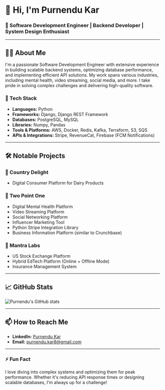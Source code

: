 # 👋 Hi, I'm Purnendu Kar

### 🚀 Software Development Engineer | Backend Developer | System Design Enthusiast

---

## 🧑‍💻 About Me

I'm a passionate Software Development Engineer with extensive experience in building scalable backend systems, optimizing database performance, and implementing efficient API solutions. My work spans various industries, including mental health, video streaming, social media, and more. I take pride in solving complex challenges and delivering high-quality software.

### 🔧 Tech Stack

- **Languages:** Python
- **Frameworks:** Django, Django REST Framework
- **Databases:** PostgreSQL, MySQL
- **Libraries:** Numpy, Pandas
- **Tools & Platforms:** AWS, Docker, Redis, Kafka, Terraform, S3, SQS
- **APIs & Integrations:** Stripe, RevenueCat, Firebase (FCM Notifications)

---

## 🛠️ Notable Projects

### 📌 Country Delight
- Digital Consumer Platform for Dairy Products

### 📌 Two Point One
- Digital Mental Health Platform
- Video Streaming Platform
- Social Networking Platform
- Influencer Marketing Tool
- Python Stripe Integration Library
- Business Information Platform (similar to Crunchbase)

### 📌 Mantra Labs
- US Stock Exchange Platform
- Hybrid EdTech Platform (Online + Offline Mode)
- Insurance Management System

---

## 📈 GitHub Stats

![Purnendu's GitHub stats](https://github-readme-stats.vercel.app/api?username=purnendukar&show_icons=true&theme=radical)

---

## 📫 How to Reach Me

- **LinkedIn:** [Purnendu Kar](https://www.linkedin.com/in/purnendu-kar)
- **Email:** purnendu.kar8@gmail.com

---

### ⚡ Fun Fact

I love diving into complex systems and optimizing them for peak performance. Whether it's reducing API response times or designing scalable databases, I'm always up for a challenge!

